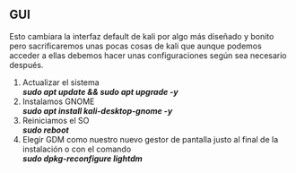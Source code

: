 ## GUI

Esto cambiara la interfaz default de kali por algo más diseñado y bonito pero sacrificaremos unas pocas cosas de kali que aunque podemos acceder a ellas debemos hacer unas configuraciones según sea necesario después.

1. Actualizar el sistema  
    **_sudo apt update && sudo apt upgrade -y_**
2. Instalamos GNOME  
    **_sudo apt install kali-desktop-gnome -y_**
3. Reiniciamos el SO  
    **_sudo reboot_**
4. Elegir GDM como nuestro nuevo gestor de pantalla justo al final de la instalación o con el comando  
    **_sudo dpkg-reconfigure lightdm_**
